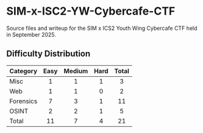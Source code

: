 # SIM-x-ISC2-YW-Cybercafe-CTF
Source files and writeup for the SIM x ICS2 Youth Wing Cybercafe CTF held in September 2025.

## Difficulty Distribution
| Category | Easy | Medium | Hard | Total |
| -------- |:----:|:------:|:----:|:-----:|
| Misc | 1 | 1 | 1 | 3 |
| Web | 1 | 1 | 0 | 2 |
| Forensics | 7 | 3 | 1 | 11 |
| OSINT | 2 | 2 | 1 | 5 |
| Total | 11 | 7 | 4 | 21 |
